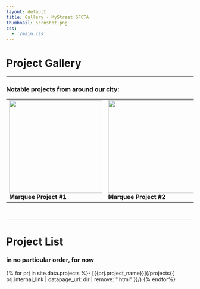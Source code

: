 ```yaml
---
layout: default
title: Gallery - MyStreet SFCTA
thumbnail: scrnshot.png
css:
  - '/main.css'
---
```

# Project Gallery

---
### Notable projects from around our city:

<table><tr>
<td><img src="/images/thumbnail.jpg" width="250"/><br/><b>Marquee Project #1</b></td>
<td><img src="/images/thumbnail.jpg" width="250"/><br/><b>Marquee Project #2</b></td>
<td><img src="/images/thumbnail.jpg" width="250"/><br/><b>Marquee Project #3</b></td>
</tr></table>

<br/>

---

# Project List
### in no particular order, for now

{% for prj in site.data.projects %}- [{{prj.project_name}}](/projects{{ prj.internal_link | datapage_url: dir | remove: ".html" }}/)
{% endfor%}
